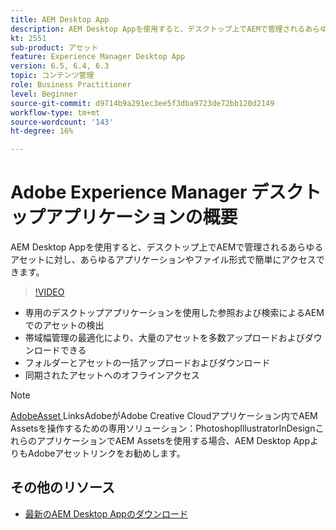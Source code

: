 ```yaml
---
title: AEM Desktop App
description: AEM Desktop Appを使用すると、デスクトップ上でAEMで管理されるあらゆるアセットに対し、あらゆるアプリケーションやファイル形式で簡単にアクセスできます。
kt: 2551
sub-product: アセット
feature: Experience Manager Desktop App
version: 6.5, 6.4, 6.3
topic: コンテンツ管理
role: Business Practitioner
level: Beginner
source-git-commit: d9714b9a291ec3ee5f3dba9723de72bb120d2149
workflow-type: tm+mt
source-wordcount: '143'
ht-degree: 16%

---
```



# Adobe Experience Manager デスクトップアプリケーションの概要

AEM Desktop Appを使用すると、デスクトップ上でAEMで管理されるあらゆるアセットに対し、あらゆるアプリケーションやファイル形式で簡単にアクセスできます。

>[!VIDEO](https://video.tv.adobe.com/v/28868/?quality=12&learn=on)

+ 専用のデスクトップアプリケーションを使用した参照および検索によるAEMでのアセットの検出
+ 帯域幅管理の最適化により、大量のアセットを多数アップロードおよびダウンロードできる
+ フォルダーとアセットの一括アップロードおよびダウンロード
+ 同期されたアセットへのオフラインアクセス

>[!NOTE]
>
> [AdobeAsset ](./adobe-asset-link.md) LinksAdobeがAdobe Creative Cloudアプリケーション内でAEM Assetsを操作するための専用ソリューション：PhotoshopIllustratorInDesignこれらのアプリケーションでAEM Assetsを使用する場合、AEM Desktop AppよりもAdobeアセットリンクをお勧めします。

## その他のリソース

+ [最新のAEM Desktop Appのダウンロード](https://docs.adobe.com/content/help/ja/experience-manager-desktop-app/using/release-notes.html)
